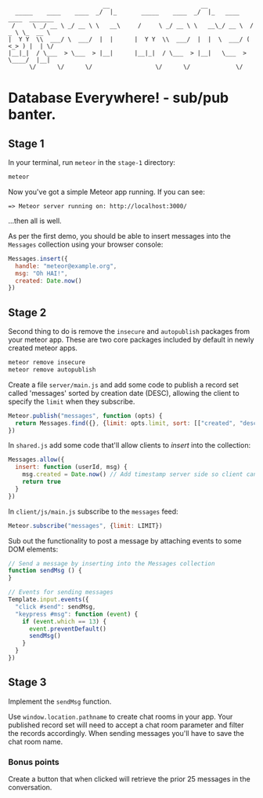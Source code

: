 ```
                           __                          __                           
  _____    ____    ____  _/  |_       _____    ____  _/  |_   ____    ____  _______ 
 /     \ _/ __ \ _/ __ \ \   __\     /     \ _/ __ \ \   __\_/ __ \  /  _ \ \_  __ \
|  Y Y  \\  ___/ \  ___/  |  |      |  Y Y  \\  ___/  |  |  \  ___/ (  <_> ) |  | \/
|__|_|  / \___  > \___  > |__|      |__|_|  / \___  > |__|   \___  > \____/  |__|   
      \/      \/      \/                  \/      \/             \/                 
```

Database Everywhere! - sub/pub banter.
======================================

Stage 1
---

In your terminal, run `meteor` in the `stage-1` directory:

```sh
meteor
```

Now you've got a simple Meteor app running. If you can see:

	=> Meteor server running on: http://localhost:3000/

...then all is well.

As per the first demo, you should be able to insert messages into the `Messages` collection using your browser console:

```javascript
Messages.insert({
  handle: "meteor@example.org",
  msg: "Oh HAI!",
  created: Date.now()
})
```

Stage 2
---

Second thing to do is remove the `insecure` and `autopublish` packages from your meteor app. These are two core packages included by default in newly created meteor apps.

```sh
meteor remove insecure
meteor remove autopublish
```

Create a file `server/main.js` and add some code to publish a record set called 'messages' sorted by creation date (DESC), allowing the client to specify the `limit` when they subscribe.

```javascript
Meteor.publish("messages", function (opts) {
  return Messages.find({}, {limit: opts.limit, sort: [["created", "desc"]]})
})
```

In `shared.js` add some code that'll allow clients to _insert_ into the collection:

```javascript
Messages.allow({
  insert: function (userId, msg) {
    msg.created = Date.now() // Add timestamp server side so client can't effect message ordering
    return true
  }
})
```

In `client/js/main.js` subscribe to the `messages` feed:

```javascript
Meteor.subscribe("messages", {limit: LIMIT})
```

Sub out the functionality to post a message by attaching events to some DOM elements:

```javascript
// Send a message by inserting into the Messages collection
function sendMsg () {
}

// Events for sending messages
Template.input.events({
  "click #send": sendMsg,
  "keypress #msg": function (event) {
    if (event.which == 13) {
      event.preventDefault()
      sendMsg()
    }
  }
})
```

Stage 3
---

Implement the `sendMsg` function.

Use `window.location.pathname` to create chat rooms in your app. Your published record set will need to accept a chat room parameter and filter the records accordingly. When sending messages you'll have to save the chat room name.

### Bonus points

Create a button that when clicked will retrieve the prior 25 messages in the conversation.